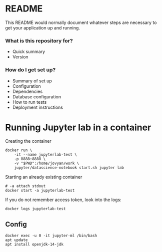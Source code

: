 # README #

This README would normally document whatever steps are necessary to get your application up and running.

### What is this repository for? ###

* Quick summary
* Version

### How do I get set up? ###

* Summary of set up
* Configuration
* Dependencies
* Database configuration
* How to run tests
* Deployment instructions

# Running Jupyter lab in a container

Creating the container
```
docker run \
    -it --name jupyterlab-test \
    -p 8888:8888 \
    -v "$PWD":/home/jovyan/work \
    jupyter/datascience-notebook start.sh jupyter lab
```

Starting an already existing container
```
# -a attach stdout
docker start -a jupyterlab-test
```

If you do not remember access token, look into the logs:
```
docker logs jupyterlab-test
```


## Config

```
docker exec -u 0 -it jupyter-ml /bin/bash
apt update
apt install openjdk-14-jdk
```
